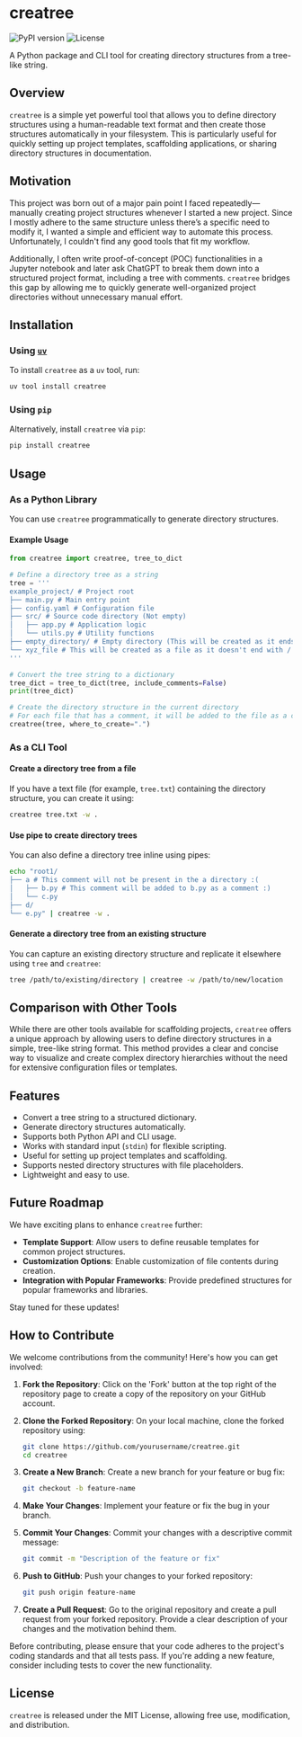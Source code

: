 # creatree

![PyPI version](https://img.shields.io/pypi/v/creatree)
![License](https://img.shields.io/github/license/subhayu99/creatree)

A Python package and CLI tool for creating directory structures from a tree-like string.

## Overview

`creatree` is a simple yet powerful tool that allows you to define directory structures using a human-readable text format and then create those structures automatically in your filesystem. This is particularly useful for quickly setting up project templates, scaffolding applications, or sharing directory structures in documentation.

## Motivation

This project was born out of a major pain point I faced repeatedly—manually creating project structures whenever I started a new project. Since I mostly adhere to the same structure unless there’s a specific need to modify it, I wanted a simple and efficient way to automate this process. Unfortunately, I couldn't find any good tools that fit my workflow.

Additionally, I often write proof-of-concept (POC) functionalities in a Jupyter notebook and later ask ChatGPT to break them down into a structured project format, including a tree with comments. `creatree` bridges this gap by allowing me to quickly generate well-organized project directories without unnecessary manual effort.

## Installation

### Using [`uv`](https://docs.astral.sh/uv)

To install `creatree` as a `uv` tool, run:

```bash
uv tool install creatree
```

### Using `pip`

Alternatively, install `creatree` via `pip`:

```bash
pip install creatree
```

## Usage

### As a Python Library

You can use `creatree` programmatically to generate directory structures.

#### Example Usage

```python
from creatree import creatree, tree_to_dict

# Define a directory tree as a string
tree = '''
example_project/ # Project root
├── main.py # Main entry point
├── config.yaml # Configuration file
├── src/ # Source code directory (Not empty)
│   ├── app.py # Application logic
│   └── utils.py # Utility functions
├── empty_directory/ # Empty directory (This will be created as it ends with /)
└── xyz_file # This will be created as a file as it doesn't end with /
'''

# Convert the tree string to a dictionary
tree_dict = tree_to_dict(tree, include_comments=False)
print(tree_dict)

# Create the directory structure in the current directory
# For each file that has a comment, it will be added to the file as a comment (Think of it like a TODO, except it's not explicit)
creatree(tree, where_to_create=".")
```

### As a CLI Tool

#### Create a directory tree from a file

If you have a text file (for example, `tree.txt`) containing the directory structure, you can create it using:

```bash
creatree tree.txt -w .
```

#### Use pipe to create directory trees

You can also define a directory tree inline using pipes:

```bash
echo "root1/
├── a # This comment will not be present in the a directory :(
│   ├── b.py # This comment will be added to b.py as a comment :)
│   └── c.py
├── d/
└── e.py" | creatree -w .
```

#### Generate a directory tree from an existing structure

You can capture an existing directory structure and replicate it elsewhere using `tree` and `creatree`:

```bash
tree /path/to/existing/directory | creatree -w /path/to/new/location
```

## Comparison with Other Tools

While there are other tools available for scaffolding projects, `creatree` offers a unique approach by allowing users to define directory structures in a simple, tree-like string format. This method provides a clear and concise way to visualize and create complex directory hierarchies without the need for extensive configuration files or templates.

## Features

- Convert a tree string to a structured dictionary.
- Generate directory structures automatically.
- Supports both Python API and CLI usage.
- Works with standard input (`stdin`) for flexible scripting.
- Useful for setting up project templates and scaffolding.
- Supports nested directory structures with file placeholders.
- Lightweight and easy to use.

## Future Roadmap

We have exciting plans to enhance `creatree` further:

- **Template Support**: Allow users to define reusable templates for common project structures.
- **Customization Options**: Enable customization of file contents during creation.
- **Integration with Popular Frameworks**: Provide predefined structures for popular frameworks and libraries.

Stay tuned for these updates!

## How to Contribute

We welcome contributions from the community! Here's how you can get involved:

1. **Fork the Repository**: Click on the 'Fork' button at the top right of the repository page to create a copy of the repository on your GitHub account.

2. **Clone the Forked Repository**: On your local machine, clone the forked repository using:

   ```bash
   git clone https://github.com/yourusername/creatree.git
   cd creatree
   ```

3. **Create a New Branch**: Create a new branch for your feature or bug fix:

   ```bash
   git checkout -b feature-name
   ```

4. **Make Your Changes**: Implement your feature or fix the bug in your branch.

5. **Commit Your Changes**: Commit your changes with a descriptive commit message:

   ```bash
   git commit -m "Description of the feature or fix"
   ```

6. **Push to GitHub**: Push your changes to your forked repository:

   ```bash
   git push origin feature-name
   ```

7. **Create a Pull Request**: Go to the original repository and create a pull request from your forked repository. Provide a clear description of your changes and the motivation behind them.

Before contributing, please ensure that your code adheres to the project's coding standards and that all tests pass. If you're adding a new feature, consider including tests to cover the new functionality.

## License

`creatree` is released under the MIT License, allowing free use, modification, and distribution.
